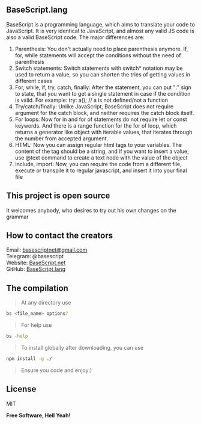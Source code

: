 ## BaseScript.lang
BaseScript is a programming language, which aims to translate your code to JavaScript.
It is very identical to JavaScript, and almost any valid JS code is also a valid BaseScript code. The major differences are:
1. Parenthesis:
    You don't actually need to place parenthesis anymore. If, for, while statements will accept the conditions without the need of parenthesis
2. Switch statements:
    Switch statements with switch* notation may be used to return a value, so you can shorten the tries of getting values in different cases
3. For, while, if, try, catch, finally:
    After the statement, you can put ":" sign to state, that you want to get a single statement in case if the condition is valid. For example: try: a(); // a is not defined/not a function
4. Try/catch/finally:
    Unlike JavaScript, BaseScript does not require argument for the catch block, and neither requires the catch block itself.
5. For loops:
    Now for in and for of statements do not require let or const keywords. And there is a range function for the for of loop, which returns a generator like object with iterable values, that iterates through the number from accepted argument.
6. HTML:
    Now you can assign regular html tags to your variables. The content of the tag should be a string, and if you want to insert a value, use @text command to create a text node with the value of the object
7. Include, import:
    Now, you can require the code from a different file, execute or transpile it to regular javascript, and insert it into your final file

## This project is open source

It welcomes anybody, who desires to try out his own changes on the grammar

## How to contact the creators

Email: basescriptnet@gmail.com<br>
Telegram: @basescript<br>
Website: [BaseScript.net](https://basescript.net/)<br>
GitHub: [BaseScript.lang](https://github.com/basescriptnet/BaseScript.lang)

## The compilation
> At any directory use
```sh
bs <file_name> options?
```
> For help use
```sh
bs -help
```

> To install globally after downloading, you can use
```sh
npm install -g ./
```

> Ensure you code and enjoy:)

## License

MIT

**Free Software, Hell Yeah!**
